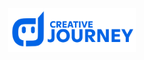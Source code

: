 <div align="center">
  <img src="/doc/icons/logo-complete-original.svg" alt="logo" height="70px"/>
</div>
